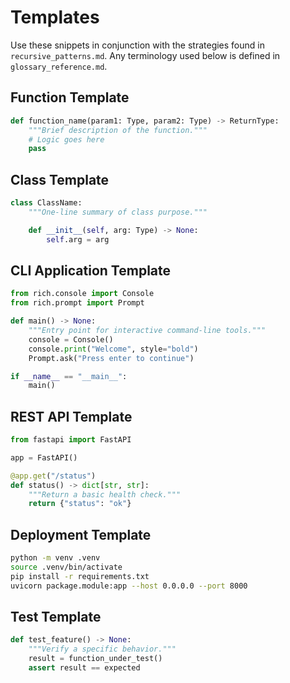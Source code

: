 # Templates

Use these snippets in conjunction with the strategies found in
`recursive_patterns.md`. Any terminology used below is defined in
`glossary_reference.md`.

## Function Template
```python
def function_name(param1: Type, param2: Type) -> ReturnType:
    """Brief description of the function."""
    # Logic goes here
    pass
```

## Class Template
```python
class ClassName:
    """One-line summary of class purpose."""

    def __init__(self, arg: Type) -> None:
        self.arg = arg
```

## CLI Application Template
```python
from rich.console import Console
from rich.prompt import Prompt

def main() -> None:
    """Entry point for interactive command-line tools."""
    console = Console()
    console.print("Welcome", style="bold")
    Prompt.ask("Press enter to continue")

if __name__ == "__main__":
    main()
```

## REST API Template
```python
from fastapi import FastAPI

app = FastAPI()

@app.get("/status")
def status() -> dict[str, str]:
    """Return a basic health check."""
    return {"status": "ok"}
```

## Deployment Template
```bash
python -m venv .venv
source .venv/bin/activate
pip install -r requirements.txt
uvicorn package.module:app --host 0.0.0.0 --port 8000
```

## Test Template
```python
def test_feature() -> None:
    """Verify a specific behavior."""
    result = function_under_test()
    assert result == expected
```
